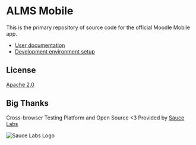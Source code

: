 ALMS Mobile
=================

This is the primary repository of source code for the official Moodle Mobile app.

* [User documentation](http://lms.aldermin.com/)
* [Development environment setup](https://interactivegroup.github.io/almsmobileapp/)

License
-------

[Apache 2.0](http://www.apache.org/licenses/LICENSE-2.0)

Big Thanks
-----------

Cross-browser Testing Platform and Open Source <3 Provided by [Sauce Labs](https://saucelabs.com)

![Sauce Labs Logo](https://user-images.githubusercontent.com/557037/43443976-d88d5a78-94a2-11e8-8915-9f06521423dd.png)

